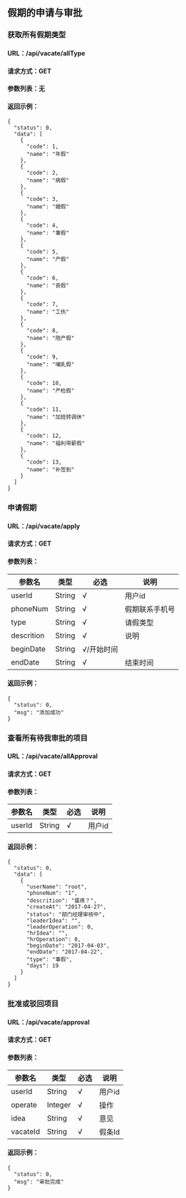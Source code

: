 ## 假期的申请与审批

### 获取所有假期类型
#### URL：/api/vacate/allType
#### 请求方式：GET
#### 参数列表：无
#### 返回示例：
```
{
  "status": 0,
  "data": [
    {
      "code": 1,
      "name": "年假"
    },
    {
      "code": 2,
      "name": "病假"
    },
    {
      "code": 3,
      "name": "婚假"
    },
    {
      "code": 4,
      "name": "事假"
    },
    {
      "code": 5,
      "name": "产假"
    },
    {
      "code": 6,
      "name": "丧假"
    },
    {
      "code": 7,
      "name": "工伤"
    },
    {
      "code": 8,
      "name": "陪产假"
    },
    {
      "code": 9,
      "name": "哺乳假"
    },
    {
      "code": 10,
      "name": "产检假"
    },
    {
      "code": 11,
      "name": "加班转调休"
    },
    {
      "code": 12,
      "name": "福利带薪假"
    },
    {
      "code": 13,
      "name": "补签到"
    }
  ]
}
```

### 申请假期
#### URL：/api/vacate/apply
#### 请求方式：GET
#### 参数列表：

参数名|类型|必选|说明
-----|---|----|---|
userId|String|√|用户id
phoneNum|String|√|假期联系手机号
type|String|√|请假类型
descrition|String|√|说明
beginDate|String|√/开始时间
endDate|String|√|结束时间

#### 返回示例：
```
{
  "status": 0,
  "msg": "添加成功"
}
```

### 查看所有待我审批的项目
#### URL：/api/vacate/allApproval
#### 请求方式：GET
#### 参数列表：

参数名|类型|必选|说明
-----|---|----|---|
userId|String|√|用户id

#### 返回示例：
```
{
  "status": 0,
  "data": [
    {
      "userName": "root",
      "phoneNum": "1",
      "descrition": "蛋疼？",
      "createAt": "2017-04-27",
      "status": "部门经理审核中",
      "leaderIdea": "",
      "leaderOperation": 0,
      "hrIdea": "",
      "hrOperation": 0,
      "beginDate": "2017-04-03",
      "endDate": "2017-04-22",
      "type": "事假",
      "days": 19
    }
  ]
}
```

### 批准或驳回项目
#### URL：/api/vacate/approval
#### 请求方式：GET
#### 参数列表：

参数名|类型|必选|说明
-----|---|----|---|
userId|String|√|用户id
operate|Integer|√|操作|1、2
idea|String|√|意见
vacateId|String|√|假条Id

#### 返回示例：
```
{
  "status": 0,
  "msg": "审批完成"
}
```